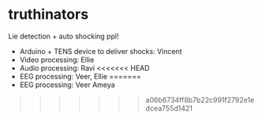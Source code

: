 # truthinators
Lie detection + auto shocking ppl!

- Arduino + TENS device to deliver shocks: Vincent
- Video processing: Ellie
- Audio processing: Ravi
<<<<<<< HEAD
- EEG processing: Veer, Ellie
=======
- EEG processing: Veer Ameya
>>>>>>> a06b6734ff8b7b22c991f2792e1edcea755d1421
